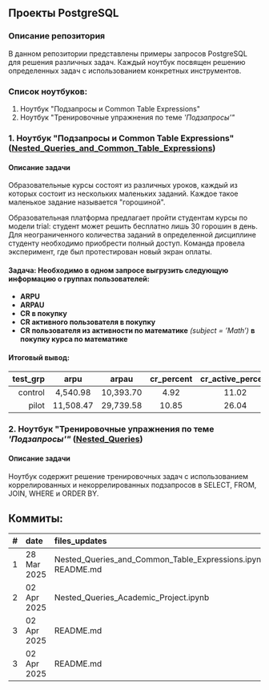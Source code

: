 ## Проекты PostgreSQL

### Описание репозитория 
В данном репозитории представлены примеры запросов PostgreSQL для решения различных задач. Каждый ноутбук посвящен решению определенных задач с использованием конкретных инструментов. 

### Список ноутбуков:
1. Ноутбук "Подзапросы и Common Table Expressions" 
2. Ноутбук "Тренировочные упражнения по теме _'Подзапросы'"_ 

### 1. Ноутбук "Подзапросы и Common Table Expressions" ([Nested_Queries_and_Common_Table_Expressions](https://github.com/a-chernysheva/SQL_Projects/blob/master/Nested_Queries_and_Common_Table_Expressions.ipynb))

#### Описание задачи
Образовательные курсы состоят из различных уроков, каждый из которых состоит из нескольких маленьких заданий. Каждое такое маленькое задание называется "горошиной".  

Образовательная платформа предлагает пройти студентам курсы по модели trial: студент может решить бесплатно лишь 30 горошин в день. Для неограниченного количества заданий в определенной дисциплине студенту необходимо приобрести полный доступ. Команда провела эксперимент, где был протестирован новый экран оплаты.

#### Задача: Необходимо в одном запросе выгрузить следующую информацию о группах пользователей:
* **ARPU** 
* **ARPAU** 
* **CR в покупку** 
* **СR активного пользователя в покупку** 
* **CR пользователя из активности по математике** *(subject = ’Мath’)* **в покупку курса по математике** 

#### Итоговый вывод:

|test_grp |arpu |arpau |cr_percent |cr_active_percent |cr_active_math_percent |
|---:|:---:|:---:|:---:|:---:|:---:|
|control |4,540.98	|10,393.70	|4.92	|11.02	|6.00	|
|pilot |11,508.47	|29,739.58	|10.85	|26.04	|9.09   |

### 2. Ноутбук "Тренировочные упражнения по теме _'Подзапросы'"_ ([Nested_Queries](https://github.com/a-chernysheva/SQL_Projects/blob/master/Nested_Queries_Academic_Project.ipynb))

#### Описание задачи
Ноутбук содержит решение тренировочных задач с использованием коррелированных и некоррелированных подзапросов в SELECT, FROM, JOIN, WHERE и ORDER BY.  

## Коммиты: 

|#   	|date 		|files_updates 													|comment											|
|------:|:----------|:--------------------------------------------------------------|:--------------------------------------------------|
|1 		|28 Mar 2025|Nested_Queries_and_Common_Table_Expressions.ipynb, README.md	|initial commit										|
|2 		|02 Apr 2025|Nested_Queries_Academic_Project.ipynb				|1 new notebook added								|
|3 		|02 Apr 2025|README.md				|README.md updates								|
|3 		|02 Apr 2025|README.md				|minor formatting edit								|


